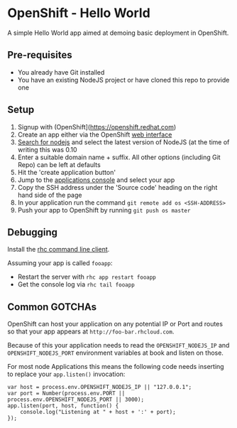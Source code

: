 OpenShift - Hello World
=======================
A simple Hello World app aimed at demoing basic deployment in OpenShift.

Pre-requisites
-------------
* You already have Git installed
* You have an existing NodeJS project or have cloned this repo to provide one

Setup
-----

1. Signup with (OpenShift](https://openshift.redhat.com)
2. Create an app either via the OpenShift [web interface](https://openshift.redhat.com/app/console/application_types)
3. [Search for nodejs](https://openshift.redhat.com/app/console/application_types?search=nodejs) and select the latest version of NodeJS (at the time of writing this was 0.10
4. Enter a suitable domain name + suffix. All other options (including Git Repo) can be left at defaults
5. Hit the 'create application button'
6. Jump to the [applications console](https://openshift.redhat.com/app/console/applications) and select your app
7. Copy the SSH address under the 'Source code' heading on the right hand side of the page
8. In your application run the command `git remote add os <SSH-ADDRESS>`
9. Push your app to OpenShift by running `git push os master`

Debugging
---------
Install the [rhc command line client](https://www.openshift.com/developers/rhc-client-tools-install).

Assuming your app is called `fooapp`:

* Restart the server with `rhc app restart fooapp`
* Get the console log via `rhc tail fooapp`

Common GOTCHAs
--------------
OpenShift can host your application on any potential IP or Port and routes so that your app appears at `http://foo-bar.rhcloud.com`.

Because of this your application needs to read the `OPENSHIFT_NODEJS_IP` and `OPENSHIFT_NODEJS_PORT` environment variables at book and listen on those.

For most node Applications this means the following code needs inserting to replace your `app.listen()` invocation:

	var host = process.env.OPENSHIFT_NODEJS_IP || "127.0.0.1";
	var port = Number(process.env.PORT || process.env.OPENSHIFT_NODEJS_PORT || 3000);
	app.listen(port, host, function() {
		console.log("Listening at " + host + ':' + port);
	});
